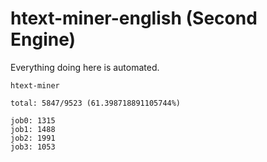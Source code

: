# htext-miner-english (Second Engine)

Everything doing here is automated.

```
htext-miner

total: 5847/9523 (61.398718891105744%)

job0: 1315
job1: 1488
job2: 1991
job3: 1053
```
